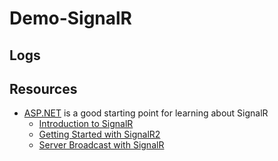 # Demo-SignalR

## Logs



## Resources

- [ASP.NET](https://www.asp.net/signalr) is a good starting point for learning about SignalR
  - [Introduction to SignalR](https://docs.microsoft.com/en-us/aspnet/signalr/overview/getting-started/introduction-to-signalr)
  - [Getting Started with SignalR2](https://docs.microsoft.com/en-us/aspnet/signalr/overview/getting-started/tutorial-getting-started-with-signalr)
  - [Server Broadcast with SignalR](https://docs.microsoft.com/en-us/aspnet/signalr/overview/getting-started/tutorial-server-broadcast-with-signalr)


